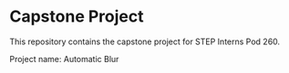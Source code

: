 # Capstone Project

This repository contains the capstone project for STEP Interns Pod 260.

Project name: Automatic Blur